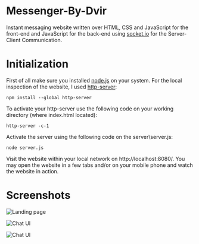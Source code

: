 # Messenger-By-Dvir

Instant messaging website written over HTML, CSS and JavaScript for the front-end and JavaScript for the
back-end using [socket.io](socket.io) for the Server-Client Communication.


# Initialization 

First of all make sure you installed [node.js](https://nodejs.org/) on your system.
For the local inspection of the website, I used [http-server](https://www.npmjs.com/package/http-server):

    npm install --global http-server

To activate your http-server use the following code on your working directory (where index.html located):

    http-server -c-1

Activate the server using the following code on the server\server.js:

    node server.js

Visit the website within your local network on http://localhost:8080/.
You may open the website in a few tabs and/or on your mobile phone and watch the website in action.

# Screenshots
![Landing page](https://gcdnb.pbrd.co/images/HSp28STxSfyu.png?o=1)

![Chat UI](https://gcdnb.pbrd.co/images/BmsTnCJyN2cp.png?o=1)

![Chat UI](https://gcdnb.pbrd.co/images/HL5oxCUa5WI8.png?o=1)
